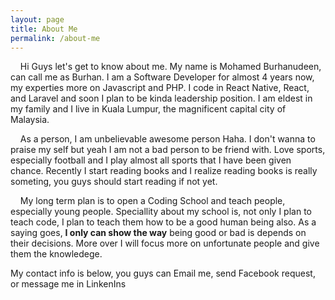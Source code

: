 ```yaml
---
layout: page
title: About Me
permalink: /about-me
---
```


&nbsp;&nbsp;&nbsp; Hi Guys let's get to know about me. My name is Mohamed Burhanudeen, can call me as Burhan. I am a Software Developer
for almost 4 years now, my experties more on Javascript and PHP. I code in React Native, React, and Laravel and soon I plan to be kinda leadership position. I am eldest in my family and I live in Kuala Lumpur, the magnificent capital city of Malaysia.

&nbsp;&nbsp;&nbsp; As a person, I am unbelievable awesome person Haha. I don't wanna to praise my self but yeah I am not a bad person to be friend with. Love sports, especially football and I play almost all sports that I have been given chance. Recently I start reading books and I realize reading books is really someting, you guys should start reading if not yet.

&nbsp;&nbsp;&nbsp; My long term plan is to open a Coding School and teach people, especially young people. Speciallity about my school is, not only I plan to teach code, I plan to teach them how to be a good human being also. As a saying goes, **I only can show the way** being good or bad is depends on their decisions. More over I will focus more on unfortunate people and give them the knowledege.

My contact info is below, you guys can Email me, send Facebook request, or message me in LinkenIns
